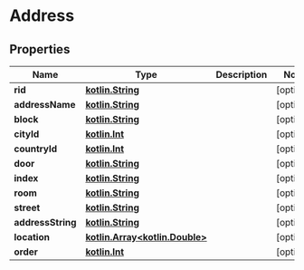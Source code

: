 # Address

## Properties
Name | Type | Description | Notes
------------ | ------------- | ------------- | -------------
**rid** | [**kotlin.String**](.md) |  |  [optional]
**addressName** | [**kotlin.String**](.md) |  |  [optional]
**block** | [**kotlin.String**](.md) |  |  [optional]
**cityId** | [**kotlin.Int**](.md) |  |  [optional]
**countryId** | [**kotlin.Int**](.md) |  |  [optional]
**door** | [**kotlin.String**](.md) |  |  [optional]
**index** | [**kotlin.String**](.md) |  |  [optional]
**room** | [**kotlin.String**](.md) |  |  [optional]
**street** | [**kotlin.String**](.md) |  |  [optional]
**addressString** | [**kotlin.String**](.md) |  |  [optional]
**location** | [**kotlin.Array&lt;kotlin.Double&gt;**](.md) |  |  [optional]
**order** | [**kotlin.Int**](.md) |  |  [optional]
